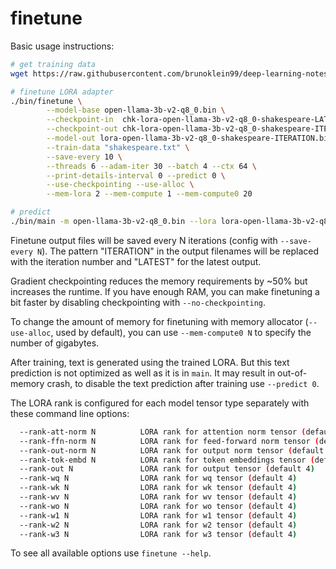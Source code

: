 # finetune

Basic usage instructions:

```bash
# get training data
wget https://raw.githubusercontent.com/brunoklein99/deep-learning-notes/master/shakespeare.txt

# finetune LORA adapter
./bin/finetune \
        --model-base open-llama-3b-v2-q8_0.bin \
        --checkpoint-in  chk-lora-open-llama-3b-v2-q8_0-shakespeare-LATEST.bin \
        --checkpoint-out chk-lora-open-llama-3b-v2-q8_0-shakespeare-ITERATION.bin \
        --model-out lora-open-llama-3b-v2-q8_0-shakespeare-ITERATION.bin \
        --train-data "shakespeare.txt" \
        --save-every 10 \
        --threads 6 --adam-iter 30 --batch 4 --ctx 64 \
        --print-details-interval 0 --predict 0 \
        --use-checkpointing --use-alloc \
        --mem-lora 2 --mem-compute 1 --mem-compute0 20

# predict
./bin/main -m open-llama-3b-v2-q8_0.bin --lora lora-open-llama-3b-v2-q8_0-shakespeare-LATEST.bin
```

Finetune output files will be saved every N iterations (config with `--save-every N`).
The pattern "ITERATION" in the output filenames will be replaced with the iteration number and "LATEST" for the latest output.

Gradient checkpointing reduces the memory requirements by ~50% but increases the runtime.
If you have enough RAM, you can make finetuning a bit faster by disabling checkpointing with `--no-checkpointing`.

To change the amount of memory for finetuning with memory allocator (`--use-alloc`, used by default), you can use `--mem-compute0 N` to specify the number of gigabytes.

After training, text is generated using the trained LORA. 
But this text prediction is not optimized as well as it is in `main`. 
It may result in out-of-memory crash, to disable the text prediction after training use `--predict 0`.

The LORA rank is configured for each model tensor type separately with these command line options:

```bash
  --rank-att-norm N          LORA rank for attention norm tensor (default 1)
  --rank-ffn-norm N          LORA rank for feed-forward norm tensor (default 1)
  --rank-out-norm N          LORA rank for output norm tensor (default 1)
  --rank-tok-embd N          LORA rank for token embeddings tensor (default 4)
  --rank-out N               LORA rank for output tensor (default 4)
  --rank-wq N                LORA rank for wq tensor (default 4)
  --rank-wk N                LORA rank for wk tensor (default 4)
  --rank-wv N                LORA rank for wv tensor (default 4)
  --rank-wo N                LORA rank for wo tensor (default 4)
  --rank-w1 N                LORA rank for w1 tensor (default 4)
  --rank-w2 N                LORA rank for w2 tensor (default 4)
  --rank-w3 N                LORA rank for w3 tensor (default 4)
```

To see all available options use `finetune --help`.
